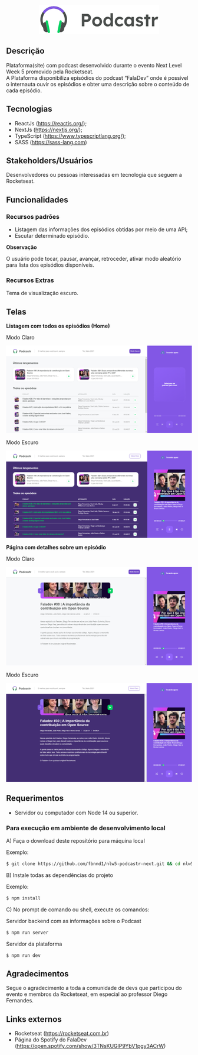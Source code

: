 <div align="center">
  <img src=".github/podcastr-logo.svg" alt="Podcastr logo">
</div>

## Descrição

Plataforma(site) com podcast desenvolvido durante o evento Next Level Week 5 promovido pela Rocketseat.  
A Plataforma disponibiliza episódios do podcast “FalaDev” onde é possível o internauta ouvir os episódios e obter uma descrição sobre o conteúdo de cada episódio.  

## Tecnologias

- ReactJs (https://reactjs.org/);
- NextJs (https://nextjs.org/);
- TypeScript (https://www.typescriptlang.org/);
- SASS (https://sass-lang.com)

## Stakeholders/Usuários

Desenvolvedores ou pessoas interessadas em tecnologia que seguem a Rocketseat.  

## Funcionalidades

### Recursos padrões

- Listagem das informações dos episódios obtidas por meio de uma API;
- Escutar determinado episódio.

**Observação**

O usuário pode tocar, pausar, avançar, retroceder, ativar modo aleatório para lista dos episódios disponíveis.

### Recursos Extras

Tema de visualização escuro.

## Telas

**Listagem com todos os episódios (Home)**

Modo Claro

![Home - Modo Claro](.github/TelaInicial_Desktop.png)

Modo Escuro

![Home - Modo Escuro](.github/TelaInicial_DesktopModoEscudo.png)

**Página com detalhes sobre um episódio**

Modo Claro

![Página detalhes do episódio - Modo Claro](.github/TelaEpisodio_Desktop.png)

Modo Escuro

![Página detalhes do episódio - Modo Escuro](.github/TelaEpisodio_DesktopModoEscuro.png)

## Requerimentos

* Servidor ou computador com Node 14 ou superior.

### Para execução em ambiente de desenvolvimento local

A) Faça o download deste repositório para máquina local

Exemplo:  

```bash
$ git clone https://github.com/fbnnd1/nlw5-podcastr-next.git && cd nlw5-podcastr
```

B) Instale todas as dependências do projeto

Exemplo:  

```bash
$ npm install 
```

C) No prompt de comando ou shell, execute os comandos:

Servidor backend com as informações sobre o Podcast

```bash
$ npm run server
```

Servidor da plataforma

```bash
$ npm run dev
```

## Agradecimentos

Segue o agradecimento a toda a comunidade de devs que participou do evento e membros da Rocketseat, em especial ao professor Diego Fernandes.

## Links externos

- Rocketseat (https://rocketseat.com.br)  
- Página do Spotify do FalaDev (https://open.spotify.com/show/3TNsKUGlP9YbV1pgy3ACrW)
